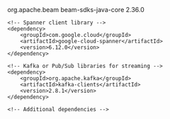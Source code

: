 <dependencies>
    <!-- Dataflow SDK -->
    <dependency>
        <groupId>org.apache.beam</groupId>
        <artifactId>beam-sdks-java-core</artifactId>
        <version>2.36.0</version>
    </dependency>
    
    <!-- Spanner client library -->
    <dependency>
        <groupId>com.google.cloud</groupId>
        <artifactId>google-cloud-spanner</artifactId>
        <version>6.12.0</version>
    </dependency>
    
    <!-- Kafka or Pub/Sub libraries for streaming -->
    <dependency>
        <groupId>org.apache.kafka</groupId>
        <artifactId>kafka-clients</artifactId>
        <version>2.8.1</version>
    </dependency>

    <!-- Additional dependencies -->
</dependencies>

